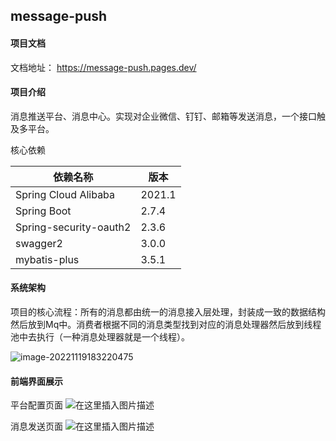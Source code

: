 ## message-push

#### 项目文档

文档地址： https://message-push.pages.dev/

#### 项目介绍

消息推送平台、消息中心。实现对企业微信、钉钉、邮箱等发送消息，一个接口触及多平台。

核心依赖

| 依赖名称               | 版本   |
| ---------------------- | ------ |
| Spring Cloud Alibaba   | 2021.1 |
| Spring Boot            | 2.7.4  |
| Spring-security-oauth2 | 2.3.6  |
| swagger2               | 3.0.0  |
| mybatis-plus           | 3.5.1  |



#### 系统架构

项目的核心流程：所有的消息都由统一的消息接入层处理，封装成一致的数据结构然后放到Mq中。消费者根据不同的消息类型找到对应的消息处理器然后放到线程池中去执行（一种消息处理器就是一个线程）。

![image-20221119183220475](C:\Users\Hasee\AppData\Roaming\Typora\typora-user-images\image-20221119183220475.png)

#### 前端界面展示

平台配置页面
![在这里插入图片描述](https://img-blog.csdnimg.cn/8d9f854eb37c486cbb48484aacba27ff.png)


消息发送页面
![在这里插入图片描述](https://img-blog.csdnimg.cn/a6d1a9c578514c24a4406be2eb125e23.png)

